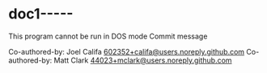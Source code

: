 # doc1-----
 This program cannot be run in DOS mode
Commit message

Co-authored-by: Joel Califa <602352+califa@users.noreply.github.com>
Co-authored-by: Matt Clark <44023+mclark@users.noreply.github.com>

